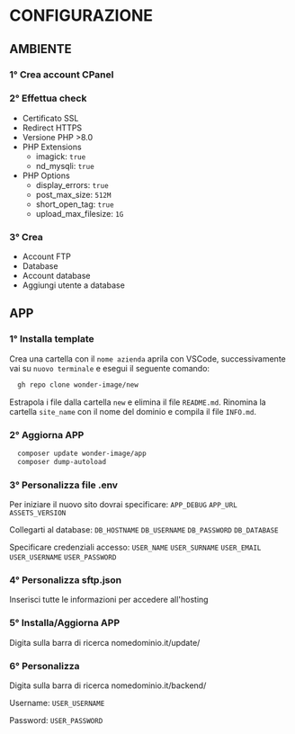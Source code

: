# CONFIGURAZIONE



## AMBIENTE


### 1° Crea account CPanel


### 2° Effettua check
 - Certificato SSL
 - Redirect HTTPS
 - Versione PHP >8.0
 - PHP Extensions
   - imagick: `true`
   - nd_mysqli: `true`
 - PHP Options
   - display_errors: `true`
   - post_max_size: `512M`
   - short_open_tag: `true`
   - upload_max_filesize: `1G`
 
 
### 3° Crea
 - Account FTP
 - Database
 - Account database
 - Aggiungi utente a database



## APP


### 1° Installa template

Crea una cartella con il `nome azienda` aprila con VSCode, successivamente vai su `nuovo terminale` e esegui il seguente comando:

```bash
  gh repo clone wonder-image/new
```
Estrapola i file dalla cartella `new` e elimina il file `README.md`. Rinomina la cartella `site_name` con il nome del dominio e compila il file `INFO.md`. 


### 2° Aggiorna APP
```bash
  composer update wonder-image/app
  composer dump-autoload
```


### 3° Personalizza file .env
Per iniziare il nuovo sito dovrai specificare: `APP_DEBUG` `APP_URL` `ASSETS_VERSION` 

Collegarti al database: `DB_HOSTNAME` `DB_USERNAME` `DB_PASSWORD` `DB_DATABASE`

Specificare credenziali accesso: `USER_NAME` `USER_SURNAME` `USER_EMAIL` `USER_USERNAME` `USER_PASSWORD`


### 4° Personalizza sftp.json
Inserisci tutte le informazioni per accedere all'hosting


### 5° Installa/Aggiorna APP
Digita sulla barra di ricerca nomedominio.it/update/


### 6° Personalizza
Digita sulla barra di ricerca nomedominio.it/backend/

Username: `USER_USERNAME`

Password: `USER_PASSWORD`
